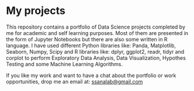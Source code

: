 # My projects
This repository contains a portfolio of Data Science projects completed by me for academic and self learning purposes. Most of them are presented 
in the form of Jupyter Notebooks but there are also some written in R language. 
I have used different Python libraries like: Panda, Matplotlib, Seaborn, Numpy, Scipy
                  and R libraries like: dplyr, ggplot2, readr, tidyr and corplot
to perform Exploratory Data Analysis, Data Visualization, Hypothes Testing and some Machine Learning Algorithms. 

If you like my work and want to have a chat about the portfolio or work opportunities, drop me an email at: ssanalab@gmail.com




